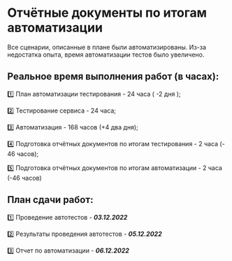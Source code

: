 # Отчётные документы по итогам автоматизации

Все сценарии, описанные в плане были автоматизированы. 
Из-за недостатка опыта, время автоматизации тестов было увеличено.

## Реальное время выполнения работ (в часах):

1️⃣ План автоматизации тестирования - 24 часа ( -2 дня );

2️⃣ Тестирование сервиса - 24 часа;

3️⃣ Автоматизация - 168 часов (+4 два дня);

4️⃣ Подготовка отчётных документов по итогам тестирования - 2 часа (- 46 часов);

5️⃣ Подготовка отчётных документов по итогам автоматизации - 2 часа (-46 часов)

## План сдачи работ:

1️⃣ Проведение автотестов - ***03.12.2022***

2️⃣ Результаты проведения автотестов - ***05.12.2022***

3️⃣ Отчет по автоматизации - ***06.12.2022***
